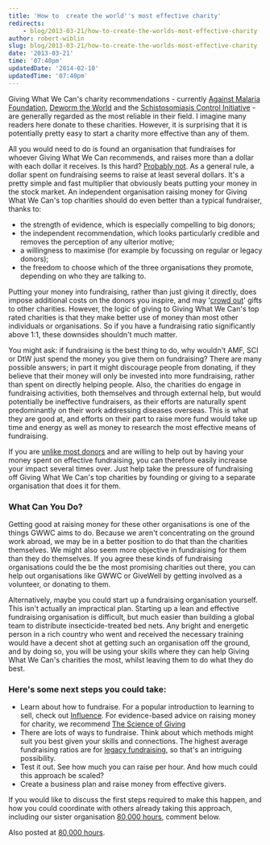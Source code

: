 ```yaml
---
title: 'How to  create the world''s most effective charity'
redirects:
    - blog/2013-03-21/how-to-create-the-worlds-most-effective-charity
author: robert-wiblin
slug: blog/2013-03-21/how-to-create-the-worlds-most-effective-charity
date: '2013-03-21'
time: '07:40pm'
updatedDate: '2014-02-10'
updatedTime: '07:40pm'
---
```

Giving What We Can's charity recommendations - currently [Against Malaria Foundation](http://www.givewell.org/international/top-charities/AMF), [Deworm the World](http://evidenceaction.org/deworming/) and the [Schistosomiasis Control Initiative](http://www.givewell.org/international/top-charities/schistosomiasis-control-initiative) - are generally regarded as the most reliable in their field. I imagine many readers here donate to these charities. However, it is surprising that it is potentially pretty easy to start a charity more effective than any of them.

All you would need to do is found an organisation that fundraises for whoever Giving What We Can recommends, and raises more than a dollar with each dollar it receives. Is this hard? [Probably not](http://felicifia.org/viewtopic.php?f=25&t=595). As a general rule, a dollar spent on fundraising seems to raise at least several dollars. It's a pretty simple and fast multiplier that obviously beats putting your money in the stock market. An independent organisation raising money for Giving What We Can's top charities should do even better than a typical fundraiser, thanks to:

*   the strength of evidence, which is especially compelling to big donors;
*   the independent recommendation, which looks particularly credible and removes the perception of any ulterior motive;
*   a willingness to maximise (for example by focussing on regular or legacy donors);
*   the freedom to choose which of the three organisations they promote, depending on who they are talking to.

Putting your money into fundraising, rather than just giving it directly, does impose additional costs on the donors you inspire, and may '[crowd out](http://80000hours.org/blog/93-why-most-charity-fundraisers-cause-harm)' gifts to other charities. However, the logic of giving to Giving What We Can's top rated charities is that they make better use of money than most other individuals or organisations. So if you have a fundraising ratio significantly above 1:1, these downsides shouldn't much matter.

You might ask: if fundraising is the best thing to do, why wouldn't AMF, SCI or DtW just spend the money you give them on fundraising? There are many possible answers; in part it might discourage people from donating, if they believe that their money will only be invested into more fundraising, rather than spent on directly helping people. Also, the charities do engage in fundraising activities, both themselves and through external help, but would potentially be ineffective fundraisers, as their efforts are naturally spent predominantly on their work addressing diseases overseas. This is what they are good at, and efforts on their part to raise more fund would take up time and energy as well as money to research the most effective means of fundraising.

If you are [unlike most donors](http://robertwiblin.com/2012/04/06/the-principle-of-altruistic-arbitrage/) and are willing to help out by having your money spent on effective fundraising, you can therefore easily increase your impact several times over. Just help take the pressure of fundraising off Giving What We Can's top charities by founding or giving to a separate organisation that does it for them.

### What Can You Do?

Getting good at raising money for these other organisations is one of the things GWWC aims to do. Because we aren't concentrating on the ground work abroad, we may be in a better position to do that than the charities themselves. We might also seem more objective in fundraising for them than they do themselves. If you agree these kinds of fundraising organisations could the be the most promising charities out there, you can help out organisations like GWWC or GiveWell by getting involved as a volunteer, or donating to them.

Alternatively, maybe you could start up a fundraising organisation yourself. This isn't actually an impractical plan. Starting up a lean and effective fundraising organisation is difficult, but much easier than building a global team to distribute insecticide-treated bed nets. Any bright and energetic person in a rich country who went and received the necessary training would have a decent shot at getting such an organisation off the ground, and by doing so, you will be using your skills where they can help Giving What We Can's charities the most, whilst leaving them to do what they do best.

### Here's some next steps you could take:

*   Learn about how to fundraise. For a popular introduction to learning to sell, check out [Influence](http://www.amazon.com/Science-Giving-Experimental-Approaches-Judgment/dp/1848728859). For evidence-based advice on raising money for charity, we recommend [The Science of Giving](http://www.amazon.com/Science-Giving-Experimental-Approaches-Judgment/dp/1848728859)
*   There are lots of ways to fundraise. Think about which methods might suit you best given your skills and connections. The highest average fundraising ratios are for [legacy fundraising](http://www.institute-of-fundraising.org.uk/research/fundratios/), so that's an intriguing possibility.
*   Test it out. See how much you can raise per hour. And how much could this approach be scaled?
*   Create a business plan and raise money from effective givers.

If you would like to discuss the first steps required to make this happen, and how you could coordinate with others already taking this approach, including our sister organisation [80,000 hours](http://80000hours.org), comment below.

Also posted at [80,000 hours](http://80000hours.org/blog/162-how-to-create-the-world-s-most-effective-charity).